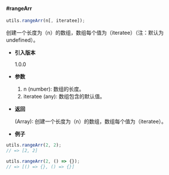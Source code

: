 #### #rangeArr

```javascript
utils.rangeArr(n[, iteratee]);
```

创建一个长度为（n）的数组，数组每个值为（iteratee）（注：默认为 undefined）。

- **引入版本**

    1.0.0

- **参数**

    1. n (number): 数组的长度。
    2. iteratee (any): 数组包含的默认值。

- **返回**

    (Array): 创建一个长度为（n）的数组，数组每个值为（iteratee）。

- **例子**

```javascript
utils.rangeArr(2, 2);
// => [2, 2]

utils.rangeArr(2, () => {});
// => [() => {}, () => {}]
```

